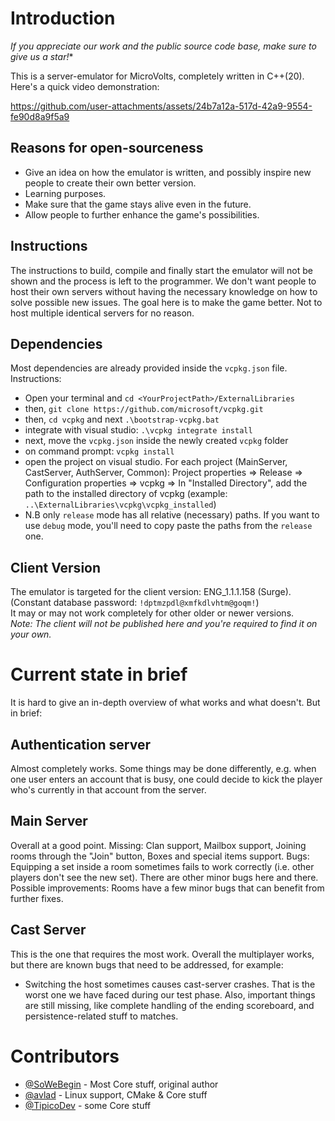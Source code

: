 # Introduction
*If you appreciate our work and the public source code base, make sure to give us a star!**

This is a server-emulator for MicroVolts, completely written in C++(20).
Here's a quick video demonstration:

https://github.com/user-attachments/assets/24b7a12a-517d-42a9-9554-fe90d8a9f5a9

## Reasons for open-sourceness
- Give an idea on how the emulator is written, and possibly inspire new people to create their own better version.
- Learning purposes.
- Make sure that the game stays alive even in the future.
- Allow people to further enhance the game's possibilities.
  
## Instructions
The instructions to build, compile and finally start the emulator will not be shown and the process is left to the programmer. 
We don't want people to host their own servers without having the necessary knowledge on how to solve possible new issues.
The goal here is to make the game better. Not to host multiple identical servers for no reason.

## Dependencies
Most dependencies are already provided inside the `vcpkg.json` file. Instructions: </br>
- Open your terminal and `cd <YourProjectPath>/ExternalLibraries`
- then, `git clone https://github.com/microsoft/vcpkg.git`
- then, `cd vcpkg` and next `.\bootstrap-vcpkg.bat`
- integrate with visual studio: `.\vcpkg integrate install`
- next, move the `vcpkg.json` inside the newly created `vcpkg` folder
- on command prompt: `vcpkg install`
- open the project on visual studio. For each project (MainServer, CastServer, AuthServer, Common): Project properties => Release => Configuration properties => vcpkg => In "Installed Directory", add the path to the installed directory of vcpkg (example: `..\ExternalLibraries\vcpkg\vcpkg_installed`)
- N.B only `release` mode has all relative (necessary) paths. If you want to use `debug` mode, you'll need to copy paste the paths from the `release` one.

## Client Version
The emulator is targeted for the client version: ENG_1.1.1.158 (Surge). (Constant database password: `!dptmzpdl@xmfkdlvhtm@goqm!`) </br>
It may or may not work completely for other older or newer versions.</br>
*Note: The client will not be published here and you're required to find it on your own.*

# Current state in brief
It is hard to give an in-depth overview of what works and what doesn't. But in brief:
## Authentication server
Almost completely works. 
Some things may be done differently, e.g. when one user enters an account that is busy, one could decide to kick the player who's currently in that account from the server.
## Main Server
Overall at a good point. 
Missing: Clan support, Mailbox support, Joining rooms through the "Join" button, Boxes and special items support.
Bugs: Equipping a set inside a room sometimes fails to work correctly (i.e. other players don't see the new set). There are other minor bugs here and there.
Possible improvements: Rooms have a few minor bugs that can benefit from further fixes.
## Cast Server
This is the one that requires the most work. Overall the multiplayer works, but there are known bugs that need to be addressed, for example:
- Switching the host sometimes causes cast-server crashes.
That is the worst one we have faced during our test phase.
Also, important things are still missing, like complete handling of the ending scoreboard, and persistence-related stuff to matches.


# Contributors
- [@SoWeBegin](https://github.com/SoWeBegin) - Most Core stuff, original author
- [@avlad](https://github.com/avlad171) - Linux support, CMake & Core stuff
- [@TipicoDev](https://github.com/TipicoDev) - some Core stuff

